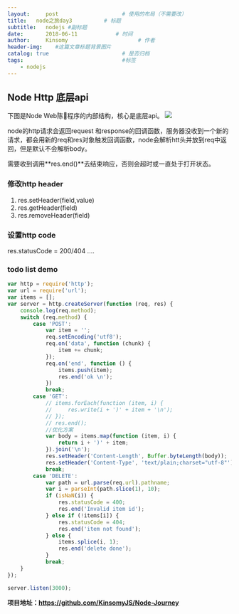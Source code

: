```yaml
---
layout:     post                    # 使用的布局（不需要改）
title:   node之旅day3          # 标题 
subtitle:   nodejs #副标题
date:       2018-06-11            # 时间
author:     Kinsomy                      # 作者
header-img:    #这篇文章标题背景图片
catalog: true                       # 是否归档
tags:                               #标签
    - nodejs
---
```


## Node Http 底层api
下图是Node Web陈程序的内部结构，核心是底层api。
![](https://github.com/KinsomyJS/Node-Journey/blob/master/day3/internal_%20structure.png?raw=true)

node的http请求会返回request 和response的回调函数，服务器没收到一个新的请求，都会用新的req和res对象触发回调函数，node会解析htt头并放到req中返回，但是默认不会解析body。

需要收到调用**res.end()**去结束响应，否则会超时或一直处于打开状态。

### 修改http header
1. res.setHeader(field,value)
2. res.getHeader(field)
3. res.removeHeader(field)

### 设置http code
res.statusCode = 200/404 ....

### todo list demo
```js
var http = require('http');
var url = require('url');
var items = [];
var server = http.createServer(function (req, res) {
    console.log(req.method);
    switch (req.method) {
        case 'POST':
            var item = '';
            req.setEncoding('utf8');
            req.on('data', function (chunk) {
                item += chunk;
            });
            req.on('end', function () {
                items.push(item);
                res.end('ok \n');
            })
            break;
        case 'GET':
            // items.forEach(function (item, i) {
            //     res.write(i + ')' + item + '\n');
            // });
            // res.end();
            //优化方案
            var body = items.map(function (item, i) {
                return i + ')' + item;
            }).join('\n');
            res.setHeader('Content-Length', Buffer.byteLength(body));
            res.setHeader('Content-Type', 'text/plain;charset="utf-8"');
            break;
        case 'DELETE':
            var path = url.parse(req.url).pathname;
            var i = parseInt(path.slice(1), 10);
            if (isNaN(i)) {
                res.statusCode = 400;
                res.end('Invalid item id');
            } else if (!items[i]) {
                res.statusCode = 404;
                res.end('item not found');
            } else {
                items.splice(i, 1);
                res.end('delete done');
            }
            break;
    }
});

server.listen(3000);
```

**项目地址：https://github.com/KinsomyJS/Node-Journey**